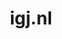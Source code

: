 ---
layout: post
title: "igj.nl"
internal_url: "/dutchgov/igj.nl.html"
subdomains_count: 54
all_subdomains_count: 73
urls_count: 15
ssl_rank: 0
http_rank: 63
url_link: /data/igj.nl/urls.txt
all_subdomains_link: /data/igj.nl/all_subdomains.txt
subdomains_link: /data/igj.nl/subdomains.txt
categories: dutchgov
---
